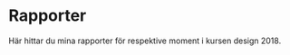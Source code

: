 ---
---
Rapporter
=========================
Här hittar du mina rapporter för respektive moment i kursen design 2018.
